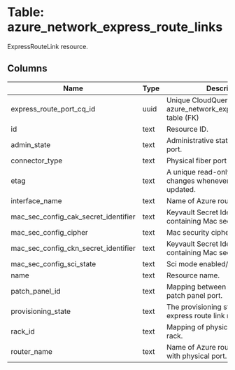 
# Table: azure_network_express_route_links
ExpressRouteLink resource.
## Columns
| Name        | Type           | Description  |
| ------------- | ------------- | -----  |
|express_route_port_cq_id|uuid|Unique CloudQuery ID of azure_network_express_route_ports table (FK)|
|id|text|Resource ID.|
|admin_state|text|Administrative state of the physical port.|
|connector_type|text|Physical fiber port type.|
|etag|text|A unique read-only string that changes whenever the resource is updated.|
|interface_name|text|Name of Azure router interface.|
|mac_sec_config_cak_secret_identifier|text|Keyvault Secret Identifier URL containing Mac security CAK key.|
|mac_sec_config_cipher|text|Mac security cipher.|
|mac_sec_config_ckn_secret_identifier|text|Keyvault Secret Identifier URL containing Mac security CKN key.|
|mac_sec_config_sci_state|text|Sci mode enabled/disabled.|
|name|text|Resource name.|
|patch_panel_id|text|Mapping between physical port to patch panel port.|
|provisioning_state|text|The provisioning state of the express route link resource.|
|rack_id|text|Mapping of physical patch panel to rack.|
|router_name|text|Name of Azure router associated with physical port.|

